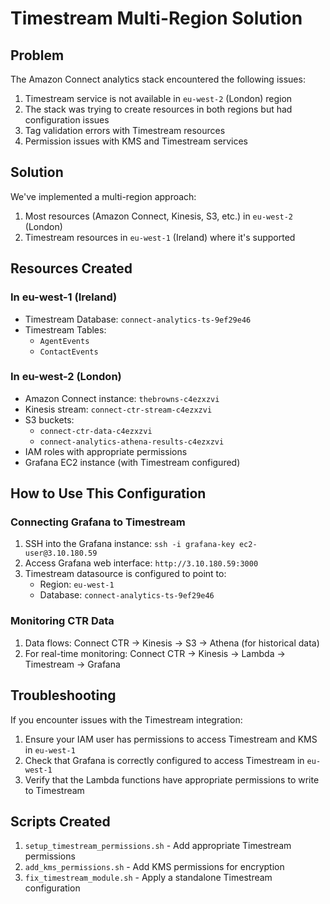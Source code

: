 # Timestream Multi-Region Solution

## Problem
The Amazon Connect analytics stack encountered the following issues:
1. Timestream service is not available in `eu-west-2` (London) region
2. The stack was trying to create resources in both regions but had configuration issues
3. Tag validation errors with Timestream resources
4. Permission issues with KMS and Timestream services

## Solution
We've implemented a multi-region approach:
1. Most resources (Amazon Connect, Kinesis, S3, etc.) in `eu-west-2` (London)
2. Timestream resources in `eu-west-1` (Ireland) where it's supported

## Resources Created

### In eu-west-1 (Ireland)
- Timestream Database: `connect-analytics-ts-9ef29e46`
- Timestream Tables: 
  - `AgentEvents`
  - `ContactEvents`

### In eu-west-2 (London)
- Amazon Connect instance: `thebrowns-c4ezxzvi`
- Kinesis stream: `connect-ctr-stream-c4ezxzvi`
- S3 buckets: 
  - `connect-ctr-data-c4ezxzvi`
  - `connect-analytics-athena-results-c4ezxzvi`
- IAM roles with appropriate permissions
- Grafana EC2 instance (with Timestream configured)

## How to Use This Configuration

### Connecting Grafana to Timestream
1. SSH into the Grafana instance: `ssh -i grafana-key ec2-user@3.10.180.59`
2. Access Grafana web interface: `http://3.10.180.59:3000`
3. Timestream datasource is configured to point to:
   - Region: `eu-west-1`
   - Database: `connect-analytics-ts-9ef29e46`

### Monitoring CTR Data
1. Data flows: Connect CTR → Kinesis → S3 → Athena (for historical data)
2. For real-time monitoring: Connect CTR → Kinesis → Lambda → Timestream → Grafana

## Troubleshooting
If you encounter issues with the Timestream integration:
1. Ensure your IAM user has permissions to access Timestream and KMS in `eu-west-1`
2. Check that Grafana is correctly configured to access Timestream in `eu-west-1`
3. Verify that the Lambda functions have appropriate permissions to write to Timestream

## Scripts Created
1. `setup_timestream_permissions.sh` - Add appropriate Timestream permissions
2. `add_kms_permissions.sh` - Add KMS permissions for encryption
3. `fix_timestream_module.sh` - Apply a standalone Timestream configuration